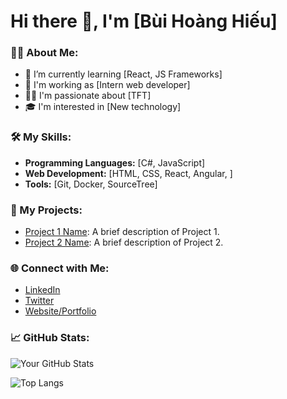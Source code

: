 # Hi there 👋, I'm [Bùi Hoàng Hiếu]

### 👨‍💻 About Me:
- 🌱 I’m currently learning [React, JS Frameworks]
- 💼 I'm working as [Intern web developer]
- 🧑‍💻 I'm passionate about [TFT]
- 🎓 I'm interested in [New technology]

### 🛠️ My Skills:
- **Programming Languages:** [C#, JavaScript]
- **Web Development:** [HTML, CSS, React, Angular, ]
- **Tools:** [Git, Docker, SourceTree]

### 🚀 My Projects:
- [Project 1 Name](https://github.com/yourusername/project1): A brief description of Project 1.
- [Project 2 Name](https://github.com/yourusername/project2): A brief description of Project 2.

### 🌐 Connect with Me:
- [LinkedIn](https://www.linkedin.com/in/yourusername)
- [Twitter](https://twitter.com/yourusername)
- [Website/Portfolio](https://yourwebsite.com)

### 📈 GitHub Stats:
![Your GitHub Stats](https://github-readme-stats.vercel.app/api?username=yourusername&show_icons=true&theme=radical)

![Top Langs](https://github-readme-stats.vercel.app/api/top-langs/?username=yourusername&layout=compact&theme=radical)
